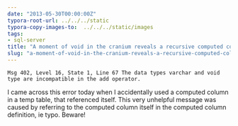 ```yaml
---
date: "2013-05-30T00:00:00Z"
typora-root-url: ../../../static
typora-copy-images-to:  ../../../static/images
tags:
- sql-server
title: "A moment of void in the cranium reveals a recursive computed column with an"
slug: "a-moment-of-void-in-the-cranium-reveals-a-recursive-computed-column-with-an-esoteric-message"
---
```


`Msg 402, Level 16, State 1, Line 67 The data types varchar and void type are incompatible in the add operator.`

I came across this error today when I accidentally used a computed column in a temp table, that referenced itself. This very unhelpful message was caused by referring to the computed column itself in the computed column definition, ie typo. Beware!
